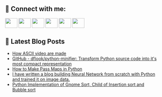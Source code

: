 ## 🔎 Connect with me:
[<img height="32" width="40" src="https://cdn.jsdelivr.net/npm/simple-icons@v5/icons/telegram.svg" />](https://t.me/bullbesh)
[<img height="32" width="40" src="https://cdn.jsdelivr.net/npm/simple-icons@v5/icons/vk.svg" />](https://vk.com/bullbesh)
[<img height="32" width="40" src="https://cdn.jsdelivr.net/npm/simple-icons@v5/icons/twitter.svg" />](https://twitter.com/bullbesh1)
[<img height="32" width="40" src="https://cdn.jsdelivr.net/npm/simple-icons@v5/icons/instagram.svg" />](https://www.instagram.com/bullbesh)
[<img height="32" width="40" src="https://cdn.jsdelivr.net/npm/simple-icons@v5/icons/reddit.svg" />](https://www.reddit.com/user/bullbesh)
[<img height="32" width="40" src="https://cdn.jsdelivr.net/npm/simple-icons@v5/icons/youtube.svg" />](https://www.youtube.com/channel/UCtfjRs6uzgq5mfm8S06WTcg)

## 📕 Latest Blog Posts
<!-- BLOG-POST-LIST:START -->
- [How ASCII video are made](https://www.reddit.com/r/Python/comments/ud4oj6/how_ascii_video_are_made/)
- [GitHub - dflook/python-minifier: Transform Python source code into it&#39;s most compact representation](https://www.reddit.com/r/Python/comments/ud2xcd/github_dflookpythonminifier_transform_python/)
- [How to Make Pass Maps in Python](https://www.reddit.com/r/Python/comments/ud29il/how_to_make_pass_maps_in_python/)
- [I have written a blog building Neural Network from scratch with Python and trained it on image data.](https://www.reddit.com/r/Python/comments/ud0cqi/i_have_written_a_blog_building_neural_network/)
- [Python Implementation of Gnome Sort, Child of Insertion sort and Bubble sort](https://www.reddit.com/r/Python/comments/ucyywi/python_implementation_of_gnome_sort_child_of/)
<!-- BLOG-POST-LIST:END -->
